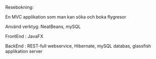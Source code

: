 Resebokning:

En MVC applikation som man kan söka och boka flygresor

Använd verktyg: NeatBeans, mySQL

FrontEnd : JavaFX

BackEnd : REST-full webservice, Hibernate, mySQL databas, glassfish applikation server
